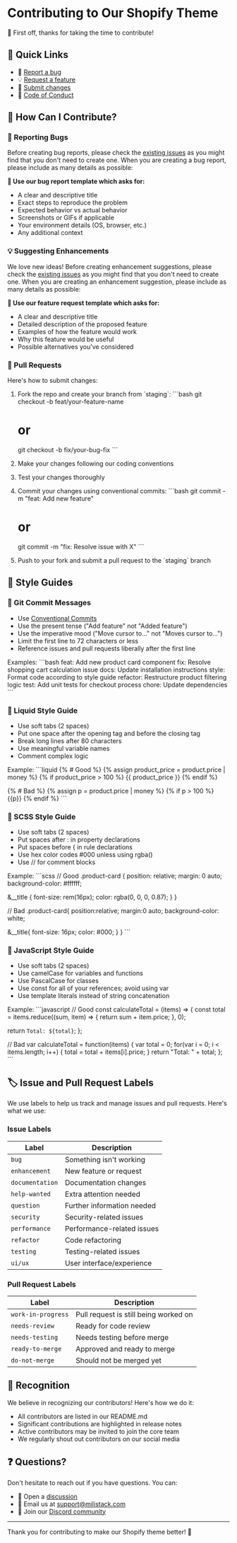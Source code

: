 # Contributing to Our Shopify Theme

👋 First off, thanks for taking the time to contribute!

## 🎯 Quick Links

- 🐛 [Report a bug](../../issues/new?assignees=&labels=bug&template=bug_report.md&title=bug%3A+)
- 💡 [Request a feature](../../issues/new?assignees=&labels=enhancement&template=feature_request.md&title=feat%3A+)
- 🔄 [Submit changes](../../pulls)
- 📘 [Code of Conduct](CODE_OF_CONDUCT.md)

## 🤝 How Can I Contribute?

### 🐛 Reporting Bugs

Before creating bug reports, please check the [existing issues](../../issues) as you might find that you don't need to create one. When you are creating a bug report, please include as many details as possible:

**🎯 Use our bug report template which asks for:**
- A clear and descriptive title
- Exact steps to reproduce the problem
- Expected behavior vs actual behavior
- Screenshots or GIFs if applicable
- Your environment details (OS, browser, etc.)
- Any additional context

### 💡 Suggesting Enhancements

We love new ideas! Before creating enhancement suggestions, please check the [existing issues](../../issues) as you might find that you don't need to create one. When you are creating an enhancement suggestion, please include as many details as possible:

**🎯 Use our feature request template which asks for:**
- A clear and descriptive title
- Detailed description of the proposed feature
- Examples of how the feature would work
- Why this feature would be useful
- Possible alternatives you've considered

### 🔄 Pull Requests

Here's how to submit changes:

1. Fork the repo and create your branch from \`staging\`:
   \`\`\`bash
   git checkout -b feat/your-feature-name
   # or
   git checkout -b fix/your-bug-fix
   \`\`\`

2. Make your changes following our coding conventions

3. Test your changes thoroughly

4. Commit your changes using conventional commits:
   \`\`\`bash
   git commit -m "feat: Add new feature"
   # or
   git commit -m "fix: Resolve issue with X"
   \`\`\`

5. Push to your fork and submit a pull request to the \`staging\` branch

## 📝 Style Guides

### 💬 Git Commit Messages

- Use [Conventional Commits](https://www.conventionalcommits.org/)
- Use the present tense ("Add feature" not "Added feature")
- Use the imperative mood ("Move cursor to..." not "Moves cursor to...")
- Limit the first line to 72 characters or less
- Reference issues and pull requests liberally after the first line

Examples:
\`\`\`bash
feat: Add new product card component
fix: Resolve shopping cart calculation issue
docs: Update installation instructions
style: Format code according to style guide
refactor: Restructure product filtering logic
test: Add unit tests for checkout process
chore: Update dependencies
\`\`\`

### 🎨 Liquid Style Guide

- Use soft tabs (2 spaces)
- Put one space after the opening tag and before the closing tag
- Break long lines after 80 characters
- Use meaningful variable names
- Comment complex logic

Example:
\`\`\`liquid
{% # Good %}
{% assign product_price = product.price | money %}
{% if product_price > 100 %}
  <span class="product-price product-price--large">
    {{ product_price }}
  </span>
{% endif %}

{% # Bad %}
{% assign p = product.price | money %}
{% if p > 100 %}
<span class="price large">{{p}}</span>
{% endif %}
\`\`\`

### 🎨 SCSS Style Guide

- Use soft tabs (2 spaces)
- Put spaces after : in property declarations
- Put spaces before { in rule declarations
- Use hex color codes #000 unless using rgba()
- Use // for comment blocks

Example:
\`\`\`scss
// Good
.product-card {
  position: relative;
  margin: 0 auto;
  background-color: #ffffff;

  &__title {
    font-size: rem(16px);
    color: rgba(0, 0, 0, 0.87);
  }
}

// Bad
.product-card{
  position:relative;
  margin:0 auto;
  background-color: white;

  &__title{
    font-size: 16px;
    color: #000;
  }
}
\`\`\`

### 🎨 JavaScript Style Guide

- Use soft tabs (2 spaces)
- Use camelCase for variables and functions
- Use PascalCase for classes
- Use const for all of your references; avoid using var
- Use template literals instead of string concatenation

Example:
\`\`\`javascript
// Good
const calculateTotal = (items) => {
  const total = items.reduce((sum, item) => {
    return sum + item.price;
  }, 0);

  return `Total: ${total}`;
};

// Bad
var calculateTotal = function(items) {
  var total = 0;
  for(var i = 0; i < items.length; i++) {
    total = total + items[i].price;
  }
  return "Total: " + total;
};
\`\`\`

## 🏷️ Issue and Pull Request Labels

We use labels to help us track and manage issues and pull requests. Here's what we use:

### Issue Labels

| Label | Description |
|-------|-------------|
| `bug` | Something isn't working |
| `enhancement` | New feature or request |
| `documentation` | Documentation changes |
| `help-wanted` | Extra attention needed |
| `question` | Further information needed |
| `security` | Security-related issues |
| `performance` | Performance-related issues |
| `refactor` | Code refactoring |
| `testing` | Testing-related issues |
| `ui/ux` | User interface/experience |

### Pull Request Labels

| Label | Description |
|-------|-------------|
| `work-in-progress` | Pull request is still being worked on |
| `needs-review` | Ready for code review |
| `needs-testing` | Needs testing before merge |
| `ready-to-merge` | Approved and ready to merge |
| `do-not-merge` | Should not be merged yet |

## 🎉 Recognition

We believe in recognizing our contributors! Here's how we do it:

- All contributors are listed in our README.md
- Significant contributions are highlighted in release notes
- Active contributors may be invited to join the core team
- We regularly shout out contributors on our social media

## ❓ Questions?

Don't hesitate to reach out if you have questions. You can:

- 💬 Open a [discussion](../../discussions)
- 📧 Email us at [support@milistack.com](mailto:support@milistack.com)
- 💭 Join our [Discord community](https://discord.gg/milistack)

---

Thank you for contributing to make our Shopify theme better! 🙏
